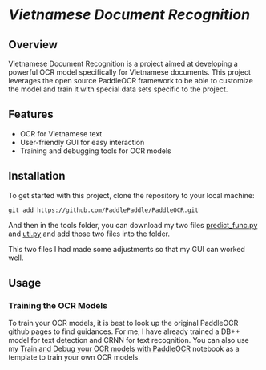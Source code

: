 # **_Vietnamese Document Recognition_**

## Overview
Vietnamese Document Recognition is a project aimed at developing a powerful OCR model specifically for Vietnamese documents. This project leverages the open source PaddleOCR framework to be able to customize the model and train it with special data sets specific to the project.

## Features
- OCR for Vietnamese text
- User-friendly GUI for easy interaction
- Training and debugging tools for OCR models

## Installation
To get started with this project, clone the repository to your local machine: 
```
git add https://github.com/PaddlePaddle/PaddleOCR.git
```

And then in the tools folder, you can download my two files [predict_func.py](https://github.com/minhhoang2705/Vietnamese-Document-Recognition/blob/main/predict_func.py) and [uti.py](https://github.com/minhhoang2705/Vietnamese-Document-Recognition/blob/main/uti.py) and add those two files into the folder. 

This two files I had made some adjustments so that my GUI can worked well.

## Usage
### Training the OCR Models
To train your OCR models, it is best to look up the original PaddleOCR github pages to find guidances. For me, I have already trained a DB++ model for text detection and CRNN for text recognition. You can also use my [Train and Debug your OCR models with PaddleOCR](https://github.com/minhhoang2705/Vietnamese-Document-Recognition/blob/main/Train_and_Debug_Your_OCR_Models_with_PaddleOCR.ipynb) notebook as a template to train your own OCR models.
